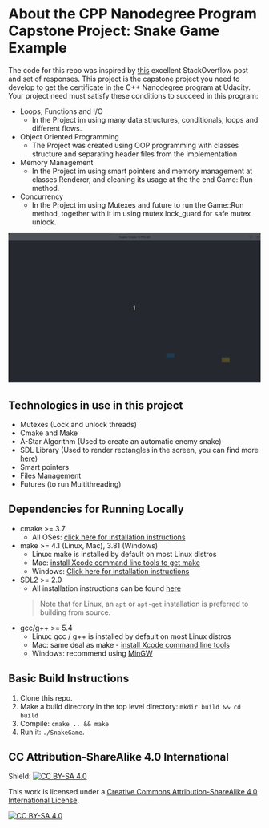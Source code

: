 # About the CPP Nanodegree Program Capstone Project: Snake Game Example

The code for this repo was inspired by [this](https://codereview.stackexchange.com/questions/212296/snake-game-in-c-with-sdl) excellent StackOverflow post and set of responses.
This project is the capstone project you need to develop to get the certificate in the C++ Nanodegree program at Udacity. 
Your project need must satisfy these conditions to succeed in this program:

* Loops, Functions and I/O
  * In the Project im using many data structures, conditionals, loops and different flows.
* Object Oriented Programming
  * The Project was created using OOP programming with classes structure and separating header files from the implementation
* Memory Management
  * In the Project im using smart pointers and memory management at classes Renderer, and cleaning its usage at the the end Game::Run method.
* Concurrency
  * In the Project im using Mutexes and future to run the Game::Run method, together with it im using mutex lock_guard for safe mutex unlock.

<img src="updated-snake_game.gif"/>

## Technologies in use in this project
* Mutexes (Lock and unlock threads)
* Cmake and Make
* A-Star Algorithm (Used to create an automatic enemy snake)
* SDL Library (Used to render rectangles in the screen, you can find more [here](https://wiki.libsdl.org/SDL2/APIByCategory))
* Smart pointers
* Files Management
* Futures (to run Multithreading)

## Dependencies for Running Locally
* cmake >= 3.7
  * All OSes: [click here for installation instructions](https://cmake.org/install/)
* make >= 4.1 (Linux, Mac), 3.81 (Windows)
  * Linux: make is installed by default on most Linux distros
  * Mac: [install Xcode command line tools to get make](https://developer.apple.com/xcode/features/)
  * Windows: [Click here for installation instructions](http://gnuwin32.sourceforge.net/packages/make.htm)
* SDL2 >= 2.0
  * All installation instructions can be found [here](https://wiki.libsdl.org/Installation)
  >Note that for Linux, an `apt` or `apt-get` installation is preferred to building from source. 
* gcc/g++ >= 5.4
  * Linux: gcc / g++ is installed by default on most Linux distros
  * Mac: same deal as make - [install Xcode command line tools](https://developer.apple.com/xcode/features/)
  * Windows: recommend using [MinGW](http://www.mingw.org/)

## Basic Build Instructions

1. Clone this repo.
2. Make a build directory in the top level directory: `mkdir build && cd build`
3. Compile: `cmake .. && make`
4. Run it: `./SnakeGame`.


## CC Attribution-ShareAlike 4.0 International


Shield: [![CC BY-SA 4.0][cc-by-sa-shield]][cc-by-sa]

This work is licensed under a
[Creative Commons Attribution-ShareAlike 4.0 International License][cc-by-sa].

[![CC BY-SA 4.0][cc-by-sa-image]][cc-by-sa]

[cc-by-sa]: http://creativecommons.org/licenses/by-sa/4.0/
[cc-by-sa-image]: https://licensebuttons.net/l/by-sa/4.0/88x31.png
[cc-by-sa-shield]: https://img.shields.io/badge/License-CC%20BY--SA%204.0-lightgrey.svg
